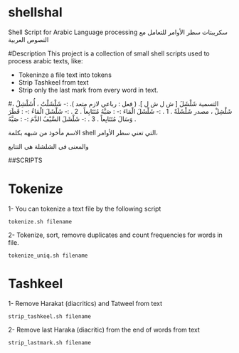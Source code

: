# shellshal
Shell Script for Arabic Language processing
سكريبتات سطر الأوامر للتعامل مع النصوص العربية

#Description
This project is a collection of small shell scripts used to process arabic texts, like:

- Tokeninze a file text into tokens
- Strip Tashkeel from text
- Strip only the last mark from every word in text.


#التسمية
شَلْشَلَ
    [ ش ل ش ل ]. ( فعل : رباعي لازم متعد ). :- شَلْشَلْتُ ، أُشَلْشِلُ ، شَلْشِلْ ، مصدر شَلْشَلَةٌ .
    1 . :- شَلْشَلَ الْمَاءَ :- : صَبَّهُ مُتَتَابِعاً .
    2 . :- شَلْشَلَ الْمَاءُ :- : قَطَرَ وَسَالَ مُتَتَابِعاً .
    3 . :- شَلْشَلَ السَّيْفُ الدَّمَ :- : صَبَّهُ .
    
الاسم مأخوذ من شبهه بكلمة shell التي تعني سطر الأوامر، 

والمعنى في الشلشلة هي التتابع

##SCRIPTS

# Tokenize
1- You can tokenize a text file by the following script
```
tokenize.sh filename
```
2- Tokenize, sort, removre duplicates and count frequencies for words in file.
```
tokenize_uniq.sh filename
```
# Tashkeel
1- Remove Harakat (diacritics) and Tatweel from text
```
strip_tashkeel.sh filename
```
2- Remove last Haraka (diacritic) from the end of words from text
```
strip_lastmark.sh filename
```
